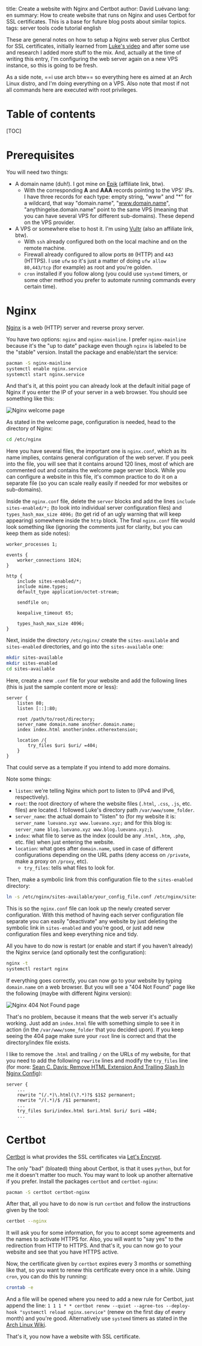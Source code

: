 title: Create a website with Nginx and Certbot
author: David Luévano
lang: en
summary: How to create website that runs on Nginx and uses Certbot for SSL certificates. This is a base for future blog posts about similar topics.
tags: server
	tools
	code
	tutorial
	english

These are general notes on how to setup a Nginx web server plus Certbot for SSL certificates, initially learned from [Luke's video](https://www.youtube.com/watch?v=OWAqilIVNgE) and after some use and research I added more stuff to the mix. And, actually at the time of writing this entry, I'm configuring the web server again on a new VPS instance, so this is going to be fresh.

As a side note, ==i use arch btw== so everything here es aimed at an Arch Linux distro, and I'm doing everything on a VPS. Also note that most if not all commands here are executed with root privileges.

# Table of contents

[TOC]

# Prerequisites

You will need two things:

- A domain name (duh!). I got mine on [Epik](https://www.epik.com/?affid=da5ne9ru4) (affiliate link, btw).
	- With the corresponding **A** and **AAA** records pointing to the VPS' IPs. I have three records for each type: empty string, "www" and "\*" for a wildcard, that way "domain.name", "www.domain.name", "anythingelse.domain.name" point to the same VPS (meaning that you can have several VPS for different sub-domains). These depend on the VPS provider.
- A VPS or somewhere else to host it. I'm using [Vultr](https://www.vultr.com/?ref=8732849) (also an affiliate link, btw).
	- With `ssh` already configured both on the local machine and on the remote machine.
	- Firewall already configured to allow ports `80` (HTTP) and `443` (HTTPS). I use `ufw` so it's just a matter of doing `ufw allow 80,443/tcp` (for example) as root and you're golden.
	- `cron` installed if you follow along (you could use `systemd` timers, or some other method you prefer to automate running commands every certain time).

# Nginx

[Nginx](https://wiki.archlinux.org/title/Nginx) is a web (HTTP) server and reverse proxy server.

You have two options: `nginx` and `nginx-mainline`. I prefer `nginx-mainline` because it's the "up to date" package even though `nginx` is labeled to be the "stable" version. Install the package and enable/start the service:

```sh
pacman -S nginx-mainline
systemctl enable nginx.service
systemctl start nginx.service
```

And that's it, at this point you can already look at the default initial page of Nginx if you enter the IP of your server in a web browser. You should see something like this:

![Nginx welcome page](${SURL}/images/b/notes/nginx/nginx_welcome_page.png "Nginx welcome page")

As stated in the welcome page, configuration is needed, head to the directory of Nginx:

```sh
cd /etc/nginx
```

Here you have several files, the important one is `nginx.conf`, which as its name implies, contains general configuration of the web server. If you peek into the file, you will see that it contains around 120 lines, most of which are commented out and contains the welcome page server block. While you can configure a website in this file, it's common practice to do it on a separate file (so you can scale really easily if needed for mor websites or sub-domains).

Inside the `nginx.conf` file, delete the `server` blocks and add the lines `include sites-enabled/*;` (to look into individual server configuration files) and `types_hash_max_size 4096;` (to get rid of an ugly warning that will keep appearing) somewhere inside the `http` block. The final `nginx.conf` file would look something like (ignoring the comments just for clarity, but you can keep them as side notes):

```nginx
worker_processes 1;

events {
	worker_connections 1024;
}

http {
	include sites-enabled/*;
	include mime.types;
	default_type application/octet-stream;

	sendfile on;

	keepalive_timeout 65;

	types_hash_max_size 4096;
}
```

Next, inside the directory `/etc/nginx/` create the `sites-available` and `sites-enabled` directories, and go into the `sites-available` one:

```sh
mkdir sites-available
mkdir sites-enabled
cd sites-available
```

Here, create a new `.conf` file for your website and add the following lines (this is just the sample content more or less):

```nginx
server {
	listen 80;
	listen [::]:80;

	root /path/to/root/directory;
	server_name domain.name another.domain.name;
	index index.html anotherindex.otherextension;

	location /{
		try_files $uri $uri/ =404;
	}
}
```

That could serve as a template if you intend to add more domains.

Note some things:

- `listen`: we're telling Nginx which port to listen to (IPv4 and IPv6, respectively).
- `root`: the root directory of where the website files (`.html`, `.css`, `.js`, etc. files) are located. I followed Luke's directory path `/var/www/some_folder`.
- `server_name`: the actual domain to "listen" to (for my website it is: `server_name luevano.xyz www.luevano.xyz;` and for this blog is: `server_name blog.luevano.xyz www.blog.luevano.xyz;`).
- `index`: what file to serve as the index (could be any `.html`, `.htm`, `.php`, etc. file) when just entering the website.
- `location`: what goes after `domain.name`, used in case of different configurations depending on the URL paths (deny access on `/private`, make a proxy on `/proxy`, etc).
	- `try_files`: tells what files to look for.

Then, make a symbolic link from this configuration file to the `sites-enabled` directory:

```sh
ln -s /etc/nginx/sites-available/your_config_file.conf /etc/nginx/sites-enabled
```

This is so the `nginx.conf` file can look up the newly created server configuration. With this method of having each server configuration file separate you can easily "deactivate" any website by just deleting the symbolic link in `sites-enabled` and you're good, or just add new configuration files and keep everything nice and tidy.

All you have to do now is restart (or enable and start if you haven't already) the Nginx service (and optionally test the configuration):

```sh
nginx -t
systemctl restart nginx
```

If everything goes correctly, you can now go to your website by typing `domain.name` on a web browser. But you will see a "404 Not Found" page like the following (maybe with different Nginx version):

![Nginx 404 Not Found page](${SURL}/images/b/notes/nginx/nginx_404_page.png "Nginx 404 Not Found page")

That's no problem, because it means that the web server it's actually working. Just add an `index.html` file with something simple to see it in action (in the `/var/www/some_folder` that you decided upon). If you keep seeing the 404 page make sure your `root` line is correct and that the directory/index file exists.

I like to remove the `.html` and trailing `/` on the URLs of my website, for that you need to add the following `rewrite` lines and modify the `try_files` line (for more: [Sean C. Davis: Remove HTML Extension And Trailing Slash In Nginx Config](https://www.seancdavis.com/blog/remove-html-extension-and-trailing-slash-in-nginx-config/)):

```nginx
server {
	...
	rewrite ^(/.*)\.html(\?.*)?$ $1$2 permanent;
	rewrite ^/(.*)/$ /$1 permanent;
	...
	try_files $uri/index.html $uri.html $uri/ $uri =404;
	...
```

# Certbot

[Certbot](https://wiki.archlinux.org/title/Certbot) is what provides the SSL certificates via [Let's Encrypt](https://letsencrypt.org/).

The only "bad" (bloated) thing about Certbot, is that it uses `python`, but for me it doesn't matter too much. You may want to look up another alternative if you prefer. Install the packages `certbot` and `certbot-nginx`:

```sh
pacman -S certbot certbot-nginx
```

After that, all you have to do now is run `certbot` and follow the instructions given by the tool:

```sh
certbot --nginx
```

It will ask you for some information, for you to accept some agreements and the names to activate HTTPS for. Also, you will want to "say yes" to the redirection from HTTP to HTTPS. And that's it, you can now go to your website and see that you have HTTPS active.

Now, the certificate given by `certbot` expires every 3 months or something like that, so you want to renew this certificate every once in a while. Using `cron`, you can do this by running:

```sh
crontab -e
```

And a file will be opened where you need to add a new rule for Certbot, just append the line: `1 1 1 * * certbot renew --quiet --agree-tos --deploy-hook "systemctl reload nginx.service"` (renew on the first day of every month) and you're good. Alternatively use `systemd` timers as stated in the [Arch Linux Wiki](https://wiki.archlinux.org/title/Certbot#Automatic_renewal).

That's it, you now have a website with SSL certificate.
